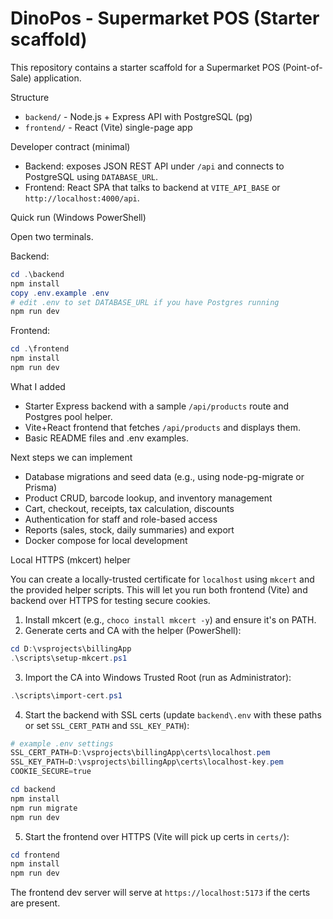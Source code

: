 # DinoPos - Supermarket POS (Starter scaffold)

This repository contains a starter scaffold for a Supermarket POS (Point-of-Sale) application.

Structure
- `backend/` - Node.js + Express API with PostgreSQL (pg)
- `frontend/` - React (Vite) single-page app

Developer contract (minimal)
- Backend: exposes JSON REST API under `/api` and connects to PostgreSQL using `DATABASE_URL`.
- Frontend: React SPA that talks to backend at `VITE_API_BASE` or `http://localhost:4000/api`.

Quick run (Windows PowerShell)

Open two terminals.

Backend:

```powershell
cd .\backend
npm install
copy .env.example .env
# edit .env to set DATABASE_URL if you have Postgres running
npm run dev
```

Frontend:

```powershell
cd .\frontend
npm install
npm run dev
```

What I added
- Starter Express backend with a sample `/api/products` route and Postgres pool helper.
- Vite+React frontend that fetches `/api/products` and displays them.
- Basic README files and .env examples.

Next steps we can implement
- Database migrations and seed data (e.g., using node-pg-migrate or Prisma)
- Product CRUD, barcode lookup, and inventory management
- Cart, checkout, receipts, tax calculation, discounts
- Authentication for staff and role-based access
- Reports (sales, stock, daily summaries) and export
- Docker compose for local development

Local HTTPS (mkcert) helper

You can create a locally-trusted certificate for `localhost` using `mkcert` and the provided helper scripts. This will let you run both frontend (Vite) and backend over HTTPS for testing secure cookies.

1. Install mkcert (e.g., `choco install mkcert -y`) and ensure it's on PATH.
2. Generate certs and CA with the helper (PowerShell):

```powershell
cd D:\vsprojects\billingApp
.\scripts\setup-mkcert.ps1
```

3. Import the CA into Windows Trusted Root (run as Administrator):

```powershell
.\scripts\import-cert.ps1
```

4. Start the backend with SSL certs (update `backend\.env` with these paths or set `SSL_CERT_PATH` and `SSL_KEY_PATH`):

```powershell
# example .env settings
SSL_CERT_PATH=D:\vsprojects\billingApp\certs\localhost.pem
SSL_KEY_PATH=D:\vsprojects\billingApp\certs\localhost-key.pem
COOKIE_SECURE=true

cd backend
npm install
npm run migrate
npm run dev
```

5. Start the frontend over HTTPS (Vite will pick up certs in `certs/`):

```powershell
cd frontend
npm install
npm run dev
```

The frontend dev server will serve at `https://localhost:5173` if the certs are present.

